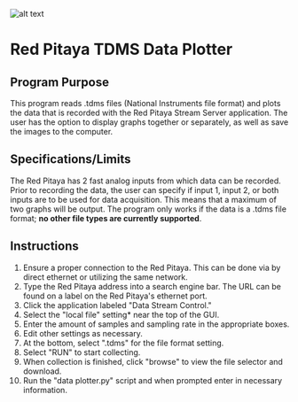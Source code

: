 ![alt text](https://go.redpitaya.com/hs-fs/hubfs/Red-pitaya-logo.jpg?width=850&name=Red-pitaya-logo.jpg)
# Red Pitaya TDMS Data Plotter
## Program Purpose
This program reads .tdms files (National Instruments file format) and plots the data that is recorded with the Red Pitaya Stream Server application.
The user has the option to display graphs together or separately, as well as save the images to the computer.
## Specifications/Limits
The Red Pitaya has 2 fast analog inputs from which data can be recorded. Prior to recording the data, the user can specify if input 1, input 2, or both inputs are to be used for data acquisition. This means that a maximum of two graphs will be output. The program only works if the data is a .tdms file format; **no other file types are currently supported**.

## Instructions
1. Ensure a proper connection to the Red Pitaya. This can be done via by direct ethernet or utilizing the same network.
2. Type the Red Pitaya address into a search engine bar. The URL can be found on a label on the Red Pitaya's ethernet port.
3. Click the application labeled "Data Stream Control."
4. Select the "local file" setting* near the top of the GUI.
5. Enter the amount of samples and sampling rate in the appropriate boxes.
6. Edit other settings as necessary.
7. At the bottom, select ".tdms" for the file format setting.
8. Select "RUN" to start collecting.
9. When collection is finished, click "browse" to view the file selector and download.
10. Run the "data plotter.py" script and when prompted enter in necessary information.
